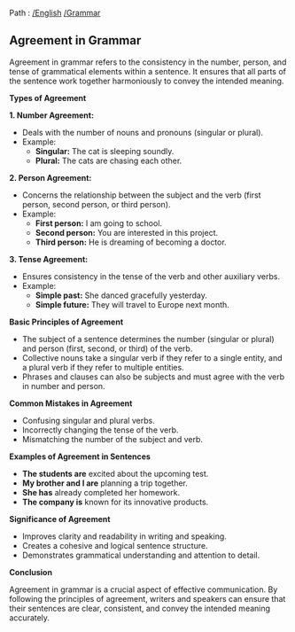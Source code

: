 Path : [/English](<..\..\index.md>) [/Grammar](<..\index.md>)
## Agreement in Grammar

Agreement in grammar refers to the consistency in the number, person, and tense of grammatical elements within a sentence. It ensures that all parts of the sentence work together harmoniously to convey the intended meaning.

**Types of Agreement**

**1. Number Agreement:**

* Deals with the number of nouns and pronouns (singular or plural).
* Example:
    * **Singular:** The cat is sleeping soundly.
    * **Plural:** The cats are chasing each other.


**2. Person Agreement:**

* Concerns the relationship between the subject and the verb (first person, second person, or third person).
* Example:
    * **First person:** I am going to school.
    * **Second person:** You are interested in this project.
    * **Third person:** He is dreaming of becoming a doctor.


**3. Tense Agreement:**

* Ensures consistency in the tense of the verb and other auxiliary verbs.
* Example:
    * **Simple past:** She danced gracefully yesterday.
    * **Simple future:** They will travel to Europe next month.


**Basic Principles of Agreement**

* The subject of a sentence determines the number (singular or plural) and person (first, second, or third) of the verb.
* Collective nouns take a singular verb if they refer to a single entity, and a plural verb if they refer to multiple entities.
* Phrases and clauses can also be subjects and must agree with the verb in number and person.


**Common Mistakes in Agreement**

* Confusing singular and plural verbs.
* Incorrectly changing the tense of the verb.
* Mismatching the number of the subject and verb.

**Examples of Agreement in Sentences**

* **The students are** excited about the upcoming test.
* **My brother and I are** planning a trip together.
* **She has** already completed her homework.
* **The company is** known for its innovative products.


**Significance of Agreement**

* Improves clarity and readability in writing and speaking.
* Creates a cohesive and logical sentence structure.
* Demonstrates grammatical understanding and attention to detail.

**Conclusion**

Agreement in grammar is a crucial aspect of effective communication. By following the principles of agreement, writers and speakers can ensure that their sentences are clear, consistent, and convey the intended meaning accurately.
